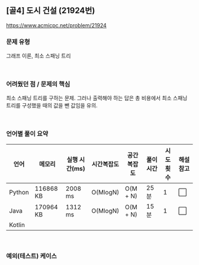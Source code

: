 ## [골4] 도시 건설 (21924번)

https://www.acmicpc.net/problem/21924

### 문제 유형

그래프 이론, 최소 스패닝 트리

<br>

### 어려웠던 점 / 문제의 핵심

최소 스패닝 트리를 구하는 문제. 그러나 출력해야 하는 답은 총 비용에서 최소 스패닝 트리를 구성했을 때의 값을 뺀 값임을 유의.

<br>

### 언어별 풀이 요약

| 언어   | 메모리    | 실행 시간(ms) | 시간복잡도 | 공간복잡도 | 풀이 시간 | 시도 횟수 | 해설 참고            |
| ------ | --------- | ------------- | ---------- | ---------- | --------- | --------- | -------------------- |
| Python | 116868 KB | 2008 ms       | O(MlogN)   | O(M + N)   | 25분      | 1         | :white_large_square: |
| Java   | 170964 KB | 1312 ms       | O(MlogN)   | O(M + N)   | 15분      | 1         | :white_large_square: |
| Kotlin |           |               |            |            |           |           |                      |

<br>

### 예외(테스트) 케이스

```
```

